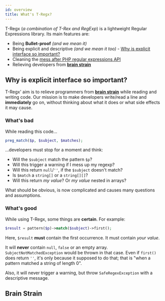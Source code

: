 ```yaml
---
id: overview
title: What's T-Regx?
---
```


T-Regx (*a combination of T-Rex and RegExp*) is a lightweight Regular Expressions library. Its main features are:
 - Being **Bullet-proof** *(and we mean it)*
 - Being explicit and descriptive *(and we mean it too)* - [Why is explicit interface so important?](#why-is-explicit-interface-so-important)
 - Cleaning the [mess after PHP regular expressions API](whats-the-point.md)
 - Relieving developers from [**brain strain**](#brain-strain)

## Why is explicit interface so important?

T-Regx' aim is to relieve programmers from [**brain strain**](overview.md#brain-strain) while reading and writing code. 
Our mission is to make developers write/read a line and **immediately** go on, without thinking about what it does or 
what side effects it may cause.

### What's bad

While reading this code...

```php
preg_match($p, $subject, $matches);
```

...developers must stop for a moment and think:
 - Will the `$subject` match the pattern `$p`?
 - Will this trigger a warning if I mess up my regexp?
 - Will this return `null`/`''`, if the `$subject` doesn't match?
 - Is `$match` a `string[]` or a `string[][]`?
 - Will this return *my value*? Or *my value* nested in arrays?

What should be obvious, is now complicated and causes many questions and assumptions.

### What's good

While using T-Regx, some things are **certain**. For example:

```php
$result = pattern($p)->match($subject)->first();
```

Here, `$result` **must** contain the first occurrence. It must contain *your value*.

It will **never** contain `null`, `false` or an empty array. `SubjectNotMatchedException` would be thrown in 
that case. Even if  `first()` does return `''`, it's only because it supposed to do that; that is "when a pattern matched 
a string of length 0".

Also, it will never trigger a warning, but throw `SafeRegexException` with a descriptive message.

## Brain Strain

